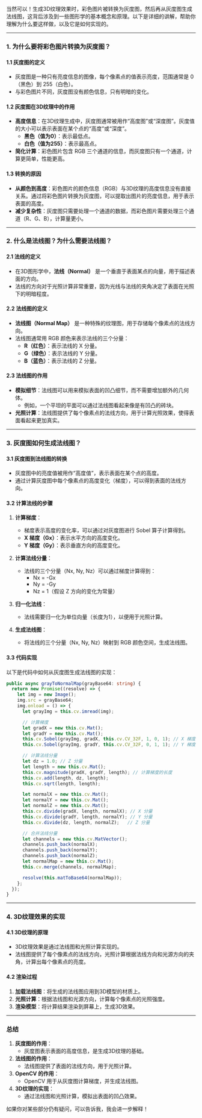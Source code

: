 当然可以！生成3D纹理效果时，彩色图片被转换为灰度图，然后再从灰度图生成法线图，这背后涉及到一些图形学的基本概念和原理。以下是详细的讲解，帮助你理解为什么要这样做，以及它是如何实现的。

---

### **1. 为什么要将彩色图片转换为灰度图？**

#### **1.1 灰度图的定义**
- 灰度图是一种只有亮度信息的图像，每个像素点的值表示亮度，范围通常是 0（黑色）到 255（白色）。
- 与彩色图片不同，灰度图没有颜色信息，只有明暗的变化。

#### **1.2 灰度图在3D纹理中的作用**
- **高度信息**：在3D纹理生成中，灰度图通常被用作“高度图”或“深度图”。灰度值的大小可以表示表面在某个点的“高度”或“深度”。
  - **黑色（值为0）**：表示最低点。
  - **白色（值为255）**：表示最高点。
- **简化计算**：彩色图片包含 RGB 三个通道的信息，而灰度图只有一个通道，计算更简单，性能更高。

#### **1.3 转换的原因**
- **从颜色到高度**：彩色图片的颜色信息（RGB）与3D纹理的高度信息没有直接关系。通过将彩色图片转换为灰度图，可以提取出图片的亮度信息，用于表示表面的高度。
- **减少复杂性**：灰度图只需要处理一个通道的数据，而彩色图片需要处理三个通道（R、G、B），计算量更小。

---

### **2. 什么是法线图？为什么需要法线图？**

#### **2.1 法线的定义**
- 在3D图形学中，**法线（Normal）** 是一个垂直于表面某点的向量，用于描述表面的方向。
- 法线的方向对于光照计算非常重要，因为光线与法线的夹角决定了表面在光照下的明暗程度。

#### **2.2 法线图的定义**
- **法线图（Normal Map）** 是一种特殊的纹理图，用于存储每个像素点的法线方向。
- 法线图通常用 RGB 颜色来表示法线的三个分量：
  - **R（红色）**：表示法线的 X 分量。
  - **G（绿色）**：表示法线的 Y 分量。
  - **B（蓝色）**：表示法线的 Z 分量。

#### **2.3 法线图的作用**
- **模拟细节**：法线图可以用来模拟表面的凹凸细节，而不需要增加额外的几何体。
  - 例如，一个平坦的平面可以通过法线图看起来像是有凹凸的砖块。
- **光照计算**：法线图提供了每个像素点的法线方向，用于计算光照效果，使得表面看起来更加真实。

---

### **3. 灰度图如何生成法线图？**

#### **3.1 灰度图到法线图的转换**
- 灰度图中的亮度值被用作“高度值”，表示表面在某个点的高度。
- 通过计算灰度图中每个像素点的高度变化（梯度），可以得到表面的法线方向。

#### **3.2 计算法线的步骤**
1. **计算梯度**：
   - 梯度表示高度的变化率，可以通过对灰度图进行 Sobel 算子计算得到。
   - **X 梯度（Gx）**：表示水平方向的高度变化。
   - **Y 梯度（Gy）**：表示垂直方向的高度变化。

2. **计算法线分量**：
   - 法线的三个分量（Nx, Ny, Nz）可以通过梯度计算得到：
     - Nx = -Gx
     - Ny = -Gy
     - Nz = 1（假设 Z 方向的变化为常量）

3. **归一化法线**：
   - 法线需要归一化为单位向量（长度为1），以便用于光照计算。

4. **生成法线图**：
   - 将法线的三个分量（Nx, Ny, Nz）映射到 RGB 颜色空间，生成法线图。

#### **3.3 代码实现**
以下是代码中如何从灰度图生成法线图的实现：
```typescript
public async grayToNormalMap(grayBase64: string) {
  return new Promise((resolve) => {
    let img = new Image();
    img.src = grayBase64;
    img.onload = () => {
      let grayImg = this.cv.imread(img);

      // 计算梯度
      let gradX = new this.cv.Mat();
      let gradY = new this.cv.Mat();
      this.cv.Sobel(grayImg, gradX, this.cv.CV_32F, 1, 0, 1); // X 梯度
      this.cv.Sobel(grayImg, gradY, this.cv.CV_32F, 0, 1, 1); // Y 梯度

      // 计算法线分量
      let dz = 1.0; // Z 分量
      let length = new this.cv.Mat();
      this.cv.magnitude(gradX, gradY, length); // 计算梯度的长度
      this.cv.add(length, dz, length);
      this.cv.sqrt(length, length);

      let normalX = new this.cv.Mat();
      let normalY = new this.cv.Mat();
      let normalZ = new this.cv.Mat();
      this.cv.divide(gradX, length, normalX); // X 分量
      this.cv.divide(gradY, length, normalY); // Y 分量
      this.cv.divide(dz, length, normalZ);   // Z 分量

      // 合并法线分量
      let channels = new this.cv.MatVector();
      channels.push_back(normalX);
      channels.push_back(normalY);
      channels.push_back(normalZ);
      let normalMap = new this.cv.Mat();
      this.cv.merge(channels, normalMap);

      resolve(this.matToBase64(normalMap));
    };
  });
}
```

---

### **4. 3D纹理效果的实现**

#### **4.1 3D纹理的原理**
- 3D纹理效果是通过法线图和光照计算实现的。
- 法线图提供了每个像素点的法线方向，光照计算根据法线方向和光源方向的夹角，计算出每个像素点的亮度。

#### **4.2 渲染过程**
1. **加载法线图**：将生成的法线图应用到3D模型的材质上。
2. **光照计算**：根据法线图和光源方向，计算每个像素点的光照强度。
3. **渲染模型**：将计算结果渲染到屏幕上，生成3D效果。

---

### **总结**
1. **灰度图的作用**：
   - 灰度图表示表面的高度信息，是生成3D纹理的基础。
2. **法线图的作用**：
   - 法线图提供了表面的法线方向，用于光照计算。
3. **OpenCV 的作用**：
   - OpenCV 用于从灰度图计算梯度，并生成法线图。
4. **3D纹理的实现**：
   - 通过法线图和光照计算，模拟出表面的凹凸效果。

如果你对某些部分仍有疑问，可以告诉我，我会进一步解释！
